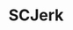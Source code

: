 ---
title: SCJerk
crosslinks:
- SquaredCircle
- livven
- REEEEEEEEEE
- youtubefactsbot
- AMAAggregator
- anti_gif_bot
- MassdropBot
- WrestleWithThePlot
- tmsbmeta
- u_imguralbumbot
- youtubot
- bestof
- SquaredCirclejerk
- pics
- nohomo_bot
- Wooo
- autotldr
- sc
- oddlysatisfying
- WrestleFapTributes
---